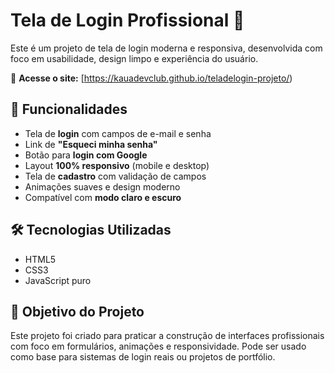 # Tela de Login Profissional 🔐

Este é um projeto de tela de login moderna e responsiva, desenvolvida com foco em usabilidade, design limpo e experiência do usuário.

🔗 **Acesse o site:** [https://kauadevclub.github.io/teladelogin-projeto/)

## 🚀 Funcionalidades

- Tela de **login** com campos de e-mail e senha  
- Link de **"Esqueci minha senha"**  
- Botão para **login com Google**  
- Layout **100% responsivo** (mobile e desktop)  
- Tela de **cadastro** com validação de campos  
- Animações suaves e design moderno  
- Compatível com **modo claro e escuro**

## 🛠️ Tecnologias Utilizadas

- HTML5  
- CSS3  
- JavaScript puro  

## 🎯 Objetivo do Projeto

Este projeto foi criado para praticar a construção de interfaces profissionais com foco em formulários, animações e responsividade. Pode ser usado como base para sistemas de login reais ou projetos de portfólio.






